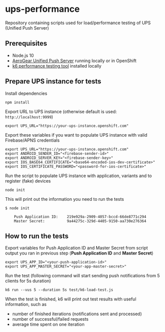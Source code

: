 # ups-performance
Repository containing scripts used for load/performance testing of UPS (Unified Push Server)

## Prerequisites
* Node.js 10
* [AeroGear Unified Push Server](https://github.com/aerogear/aerogear-unifiedpush-server) running locally or in OpenShift
* [k6 performance testing tool](https://k6.io/) installed locally

## Prepare UPS instance for tests

Install dependencies
```
npm install
```

Export URL to UPS instance (otherwise default is used: `http://localhost:9999`)
```
export UPS_URL="https://your-ups-instance.openshift.com"
```

Export these variables if you want to populate UPS instance with valid Firebase/APNS credentials
```
export UPS_URL="https://your-ups-instance.openshift.com"
export ANDROID_SENDER_ID="<firebase-sender-id>"
export ANDROID_SERVER_KEY="<firebase-sender-key>"
export IOS_BASE64_CERTIFICATE="<base64-encoded-ios-dev-certificate>"
export IOS_CERTIFICATE_PASSWORD="<password-for-ios-certificate>"
```

Run the script to populate UPS instance with application, variants and to register (fake) devices
```
node init
```

This will print out the information you need to run the tests

```
$ node init

    Push Application ID:    219e929a-2909-4057-bccd-66de8771c294
    Master Secret:          9a44275c-329d-4405-9150-aa730e276364
```

## How to run the tests

Export variables for Push Application ID and Master Secret from script output you ran in
previous step (**Push Application ID** and **Master Secret**)

```
export UPS_APP_ID="<your-push-application-id>"
export UPS_APP_MASTER_SECRET="<your-app-master-secret>"
```

Run the test (following command will start sending push notifications from 5 clients
for 5s duration)

```
k6 run --vus 5 --duration 5s test/k6-load-test.js
```

When the test is finished, k6 will print out test results with useful information, such as
* number of finished iterations (notifications sent and processed)
* number of successful/failed requests
* average time spent on one iteration